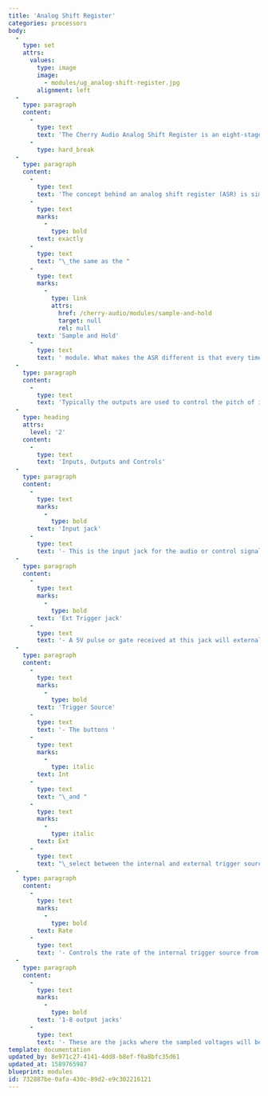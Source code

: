 ```yaml
---
title: 'Analog Shift Register'
categories: processors
body:
  -
    type: set
    attrs:
      values:
        type: image
        image:
          - modules/ug_analog-shift-register.jpg
        alignment: left
  -
    type: paragraph
    content:
      -
        type: text
        text: 'The Cherry Audio Analog Shift Register is an eight-stage analog-style shift register that can be triggered via an internal or external clock source.'
      -
        type: hard_break
  -
    type: paragraph
    content:
      -
        type: text
        text: 'The concept behind an analog shift register (ASR) is similar to a sample and hold module which repetitively “samples” an input signal and outputs its voltage until triggered again. In fact the first output of the Analog Shift Register is '
      -
        type: text
        marks:
          -
            type: bold
        text: exactly
      -
        type: text
        text: "\_the same as the "
      -
        type: text
        marks:
          -
            type: link
            attrs:
              href: /cherry-audio/modules/sample-and-hold
              target: null
              rel: null
        text: 'Sample and Hold'
      -
        type: text
        text: ' module. What makes the ASR different is that every time a new sample is taken, the previous sample is “shifted” sequentially to the next output.'
  -
    type: paragraph
    content:
      -
        type: text
        text: 'Typically the outputs are used to control the pitch of individual oscillators to create a canonic melody or pattern where the leading oscillator voice is “followed” by multiple subsequent voices.'
  -
    type: heading
    attrs:
      level: '2'
    content:
      -
        type: text
        text: 'Inputs, Outputs and Controls'
  -
    type: paragraph
    content:
      -
        type: text
        marks:
          -
            type: bold
        text: 'Input jack'
      -
        type: text
        text: '- This is the input jack for the audio or control signal that will be sampled.'
  -
    type: paragraph
    content:
      -
        type: text
        marks:
          -
            type: bold
        text: 'Ext Trigger jack'
      -
        type: text
        text: '- A 5V pulse or gate received at this jack will externally trigger the module.'
  -
    type: paragraph
    content:
      -
        type: text
        marks:
          -
            type: bold
        text: 'Trigger Source'
      -
        type: text
        text: '- The buttons '
      -
        type: text
        marks:
          -
            type: italic
        text: Int
      -
        type: text
        text: "\_and "
      -
        type: text
        marks:
          -
            type: italic
        text: Ext
      -
        type: text
        text: "\_select between the internal and external trigger source."
  -
    type: paragraph
    content:
      -
        type: text
        marks:
          -
            type: bold
        text: Rate
      -
        type: text
        text: '- Controls the rate of the internal trigger source from 0.02 Hz - 50 Hz.'
  -
    type: paragraph
    content:
      -
        type: text
        marks:
          -
            type: bold
        text: '1-8 output jacks'
      -
        type: text
        text: '- These are the jacks where the sampled voltages will be output. Each sampled CV will initially be available at the first output and shifted sequentially to the next output with each following trigger. Note that voltages from the eighth output are not shifted back to the first output.'
template: documentation
updated_by: 8e971c27-4141-4dd8-b8ef-f0a8bfc35d61
updated_at: 1589765987
blueprint: modules
id: 732887be-0afa-430c-89d2-e9c302216121
---
```

